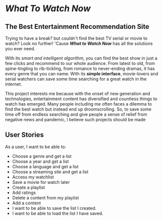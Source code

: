 # *What To Watch Now*

## The Best Entertainment Recommendation Site

Trying to have a break? but couldn't find the best TV serial or movie to watch? Look no further! 'Cause ***What to Watch Now*** has all the solutions you ever need.

With its *smart and intelligent algorithm*, you can find the best show in just a few clicks and recommend to our whole audience. From latest to old, from spine-tingling to rib-tickling,
from romance to never-ending dramas, it has every genre that you can name.
With its **simple interface**, movie-lovers and serial watchers can save some time searching for a great watch in the internet.

This project interests me because with the onset of new generation and technologies, entertainment content has diversified and countless
things to watch has emerged. Many people including me often faces a dilemma to find the best watch 
but instead end up droomscrolling. So, to save some time off from endless searching and give people a sense of relief from negative news and pandemic, I believe such projects should be made

## User Stories

As a user, I want to be able to:

- Choose a genre and get a list
- Choose a year and get a list
- Choose a language and get a list
- Choose a streaming site and get a list
- Access my watchlist 
- Save a movie for watch later 
- Create a playlist 
- Add ratings 
- Delete a content from my playlist  
- Add a content
- I want to be able to save the list I created. 
- I want to be able to load the list I have saved.